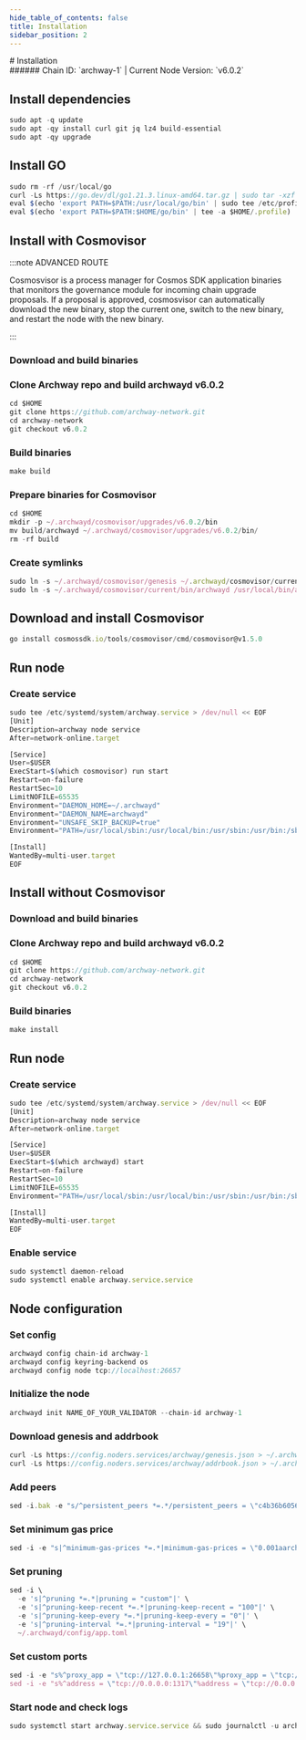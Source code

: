 ```yaml
---
hide_table_of_contents: false
title: Installation
sidebar_position: 2
---
```


<div class="h1-with-icon icon-archway">
# Installation
</div>
###### Chain ID: `archway-1` | Current Node Version: `v6.0.2`

## Install dependencies

```js
sudo apt -q update
sudo apt -qy install curl git jq lz4 build-essential
sudo apt -qy upgrade
```

## Install GO
```js
sudo rm -rf /usr/local/go
curl -Ls https://go.dev/dl/go1.21.3.linux-amd64.tar.gz | sudo tar -xzf - -C /usr/local
eval $(echo 'export PATH=$PATH:/usr/local/go/bin' | sudo tee /etc/profile.d/golang.sh)
eval $(echo 'export PATH=$PATH:$HOME/go/bin' | tee -a $HOME/.profile)
```

## Install with Cosmovisor
:::note ADVANCED ROUTE

Cosmosvisor is a process manager for Cosmos SDK application binaries that monitors the governance module for incoming chain upgrade proposals. If a proposal is approved, cosmosvisor can automatically download the new binary, stop the current one, switch to the new binary, and restart the node with the new binary.

:::
### Download and build binaries
### Clone Archway repo and build archwayd v6.0.2
```js
cd $HOME
git clone https://github.com/archway-network.git
cd archway-network
git checkout v6.0.2
```

### Build binaries
```js
make build
```
### Prepare binaries for Cosmovisor
```js
cd $HOME
mkdir -p ~/.archwayd/cosmovisor/upgrades/v6.0.2/bin
mv build/archwayd ~/.archwayd/cosmovisor/upgrades/v6.0.2/bin/
rm -rf build
```

### Create symlinks
```js
sudo ln -s ~/.archwayd/cosmovisor/genesis ~/.archwayd/cosmovisor/current -f
sudo ln -s ~/.archwayd/cosmovisor/current/bin/archwayd /usr/local/bin/archwayd -f
```

## Download and install Cosmovisor
```js
go install cosmossdk.io/tools/cosmovisor/cmd/cosmovisor@v1.5.0
```

## Run node
### Create service
```js
sudo tee /etc/systemd/system/archway.service > /dev/null << EOF
[Unit]
Description=archway node service
After=network-online.target

[Service]
User=$USER
ExecStart=$(which cosmovisor) run start
Restart=on-failure
RestartSec=10
LimitNOFILE=65535
Environment="DAEMON_HOME=~/.archwayd"
Environment="DAEMON_NAME=archwayd"
Environment="UNSAFE_SKIP_BACKUP=true"
Environment="PATH=/usr/local/sbin:/usr/local/bin:/usr/sbin:/usr/bin:/sbin:/bin:/usr/games:/usr/local/games:/snap/bin:~/.archwayd/cosmovisor/current/bin"

[Install]
WantedBy=multi-user.target
EOF
```

## Install without Cosmovisor

### Download and build binaries
### Clone Archway repo and build archwayd v6.0.2
```js
cd $HOME
git clone https://github.com/archway-network.git
cd archway-network
git checkout v6.0.2
```

### Build binaries
```js
make install
```

## Run node
### Create service
```js
sudo tee /etc/systemd/system/archway.service > /dev/null << EOF
[Unit]
Description=archway node service
After=network-online.target

[Service]
User=$USER
ExecStart=$(which archwayd) start
Restart=on-failure
RestartSec=10
LimitNOFILE=65535
Environment="PATH=/usr/local/sbin:/usr/local/bin:/usr/sbin:/usr/bin:/sbin:/bin:/usr/games:/usr/local/games:/snap/bin"

[Install]
WantedBy=multi-user.target
EOF
```

### Enable service
```js
sudo systemctl daemon-reload
sudo systemctl enable archway.service.service
```

## Node configuration
### Set config
```js
archwayd config chain-id archway-1
archwayd config keyring-backend os
archwayd config node tcp://localhost:26657
```

### Initialize the node
```js
archwayd init NAME_OF_YOUR_VALIDATOR --chain-id archway-1
```

### Download genesis and addrbook
```js
curl -Ls https://config.noders.services/archway/genesis.json > ~/.archwayd/config/genesis.json
curl -Ls https://config.noders.services/archway/addrbook.json > ~/.archwayd/config/addrbook.json
```
### Add peers
```js
sed -i.bak -e "s/^persistent_peers *=.*/persistent_peers = \"c4b36b605667e3896eb6f57c5d731519b89dfc6f@archway-rpc.noders.services:13656\"/" ~/.archwayd/config/config.toml
```

### Set minimum gas price
```js
sed -i -e "s|^minimum-gas-prices *=.*|minimum-gas-prices = \"0.001aarch\"|" ~/.archwayd/config/app.toml
```
### Set pruning
```js
sed -i \
  -e 's|^pruning *=.*|pruning = "custom"|' \
  -e 's|^pruning-keep-recent *=.*|pruning-keep-recent = "100"|' \
  -e 's|^pruning-keep-every *=.*|pruning-keep-every = "0"|' \
  -e 's|^pruning-interval *=.*|pruning-interval = "19"|' \
  ~/.archwayd/config/app.toml
```

### Set custom ports
```js
sed -i -e "s%^proxy_app = \"tcp://127.0.0.1:26658\"%proxy_app = \"tcp://127.0.0.1:14758\"%; s%^laddr = \"tcp://127.0.0.1:26657\"%laddr = \"tcp://127.0.0.1:14757\"%; s%^pprof_laddr = \"localhost:6060\"%pprof_laddr = \"localhost:14760\"%; s%^laddr = \"tcp://0.0.0.0:26656\"%laddr = \"tcp://0.0.0.0:14756\"%; s%^prometheus_listen_addr = \":26660\"%prometheus_listen_addr = \":14766\"%" ~/.archwayd/config/config.toml
sed -i -e "s%^address = \"tcp://0.0.0.0:1317\"%address = \"tcp://0.0.0.0:14717\"%; s%^address = \":8080\"%address = \":14780\"%; s%^address = \"0.0.0.0:9090\"%address = \"0.0.0.0:14790\"%; s%^address = \"0.0.0.0:9091\"%address = \"0.0.0.0:14791\"%; s%:8545%:14745%; s%:8546%:14746%; s%:6065%:14765%" ~/.archwayd/config/app.toml
```

### Start node and check logs
```js
sudo systemctl start archway.service.service && sudo journalctl -u archway.service.service -f --no-hostname -o cat
```